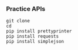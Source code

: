 ### Practice APIs

```aidl
git clone
cd 
pip install prettyprinter
pip install requests
pip install simplejson



```
